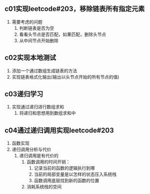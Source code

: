 ## c01实现leetcode#203，移除链表所有指定元素
1. 需要考虑的问题
    1. 判断链表是否为空
    2. 看看头节点是否匹配，如果匹配，删除头节点
    3. 从中间节点开始删除
## c02实现本地测试
1. 添加一个通过数组生成链表的方法
2. 实现链表格式化输出(输出以头节点开始的所有节点的值)    
## c03递归学习
1. 实现通过递归进行数组求和
    1. 将递归和思想用到数组求和中
## c04通过递归调用实现leetcode#203    
1. 函数实现
2. 递归调用分析与代价
    1. 递归调用是有代价的
        1. 函数调用的时间开销：
            1. 记录当前的函数的逻辑执行到哪
            2. 当前的局部变量是以怎样的状态压入系统栈
            3. 函数调用底层找到新的函数的位置
        2. 消耗系统栈的空间   